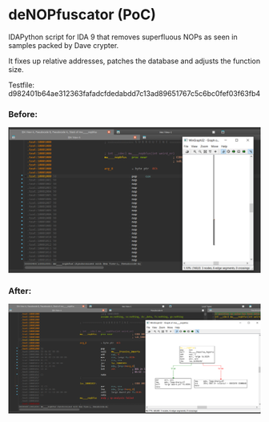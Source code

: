 # deNOPfuscator (PoC)

IDAPython script for IDA 9 that removes superfluous NOPs as seen in samples packed by Dave crypter.

It fixes up relative addresses, patches the database and adjusts the function size.

Testfile: d982401b64ae312363fafadcfdedabdd7c13ad89651767c5c6bc0fef03f63fb4

### Before:

![dave_before.png](dave_before.png)

### After:


![dave_after.png](dave_after.png)